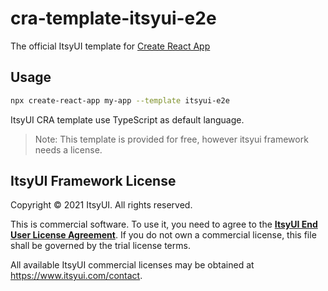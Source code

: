 # cra-template-itsyui-e2e

The official ItsyUI template for [Create React App](https://github.com/facebook/create-react-app)

## Usage

```sh
npx create-react-app my-app --template itsyui-e2e
```

ItsyUI CRA template use TypeScript as default language.

> Note: This template is provided for free, however itsyui framework needs a license.

## ItsyUI Framework License

Copyright © 2021 ItsyUI. All rights reserved.

This is commercial software. To use it, you need to agree to the [**ItsyUI End User License Agreement**](https://www.itsyui.com/terms). If you do not own a commercial license, this file shall be governed by the trial license terms.

All available ItsyUI commercial licenses may be obtained at https://www.itsyui.com/contact.
